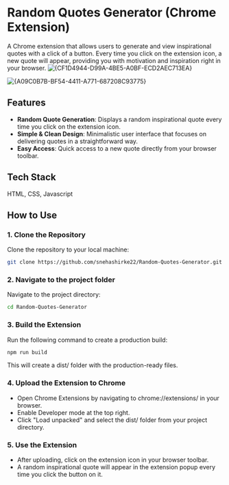 # Random Quotes Generator (Chrome Extension)
A Chrome extension that allows users to generate and view inspirational quotes with a click of a button. Every time you click on the extension icon, a new quote will appear, providing you with motivation and inspiration right in your browser.
![{CF1D4944-D99A-4BE5-A0BF-ECD2AEC713EA}](https://github.com/user-attachments/assets/4eaaa47a-815a-4871-9288-75d6495f077d)

![{A09C0B7B-BF54-4411-A771-687208C93775}](https://github.com/user-attachments/assets/c63a5bc4-24b2-47a2-87c2-971795de2cba)

## Features
- **Random Quote Generation**: Displays a random inspirational quote every time you click on the extension icon.
- **Simple & Clean Design**: Minimalistic user interface that focuses on delivering quotes in a straightforward way.
- **Easy Access**: Quick access to a new quote directly from your browser toolbar.

## Tech Stack
HTML, CSS, Javascript

## How to Use

### 1. Clone the Repository
Clone the repository to your local machine:
```bash
git clone https://github.com/snehashirke22/Random-Quotes-Generator.git
```

### 2. Navigate to the project folder
Navigate to the project directory:
```bash
cd Random-Quotes-Generator
```

### 3. Build the Extension
Run the following command to create a production build:
```bash
npm run build
```
This will create a dist/ folder with the production-ready files.

### 4. Upload the Extension to Chrome
- Open Chrome Extensions by navigating to chrome://extensions/ in your browser.
- Enable Developer mode at the top right.
- Click "Load unpacked" and select the dist/ folder from your project directory.

### 5. Use the Extension
- After uploading, click on the extension icon in your browser toolbar.
- A random inspirational quote will appear in the extension popup every time you click the button on it.




